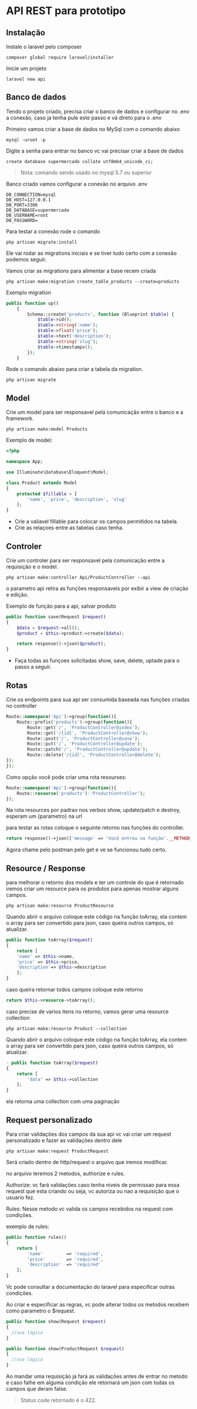 # API REST para prototipo

## Instalação

Instale o laravel pelo composer

```CMD
composer global require laravel/installer
```

Inicie um projeto

```CMD
laravel new api
```

## Banco de dados

Tendo o projeto criado, precisa criar o banco de dados e configurar no .env a conexão, caso ja tenha pule este passo e vá direto para o .env

Primeiro vamos criar a base de dados no MySql com o comando abaixo

```CMD
mysql -uroot -p
```

Digite a senha para entrar no banco vc vai precisar criar a base de dados

```CMD
create database supermercado collate utf8mb4_unicode_ci;
```

> Nota: comando sendo usado no mysql 5.7 ou superior

Banco criado vamos configurar a conexão no arquivo .env

    DB_CONNECTION=mysql
    DB_HOST=127.0.0.1
    DB_PORT=3306
    DB_DATABASE=supermercado
    DB_USERNAME=root
    DB_PASSWORD=

Para testar a conexão rode o comando

```CMD
php artisan migrate:install
```

Ele vai rodar as migrations iniciais e se tiver tudo certo com a conexão podemos seguir.

Vamos criar as migrations para alimentar a base recem criada

```CMD
php artisan make:migration create_table_products --create=products
```

Exemplo migration

```PHP
public function up()
    {
        Schema::create('products', function (Blueprint $table) {
            $table->id();
            $table->string('name');
            $table->float('price');
            $table->text('description');
            $table->string('slug');
            $table->timestamps();
        });
    }
```

Rode o comando abaixo para criar a tabela da migration.

```CMD
php artisan migrate
```

## Model

Crie um model para ser responsavel pela comunicação entre o banco e a framework.

```CMD
php artisan make:model Products
```

Exemplo de model:

```PHP
<?php

namespace App;

use Illuminate\Database\Eloquent\Model;

class Product extends Model
{
    protected $fillable = [
		'name', 'price', 'description', 'slug'
    ];
}
```

- Crie a valiavel fillable para colocar os campos permitidos na tabela.
- Crie as relaçoes entre as tabelas caso tenha.

## Controler

Crie um controler para ser responsavel pela comunicação entre a requisição e o model.

```CMD
php artisan make:controller Api/ProductController --api
```

o parametro api retira as funções responsaveis por exibir a view de criação e edição.

Exemplo de função para a api, salvar produto

```PHP
public function save(Request $request)
{
    $data = $request->all();
    $product = $this->product->create($data);

    return response()->json($product);
}
```

- Faça todas as funçoes solicitadas show, save, delete, uptade para o passo a seguir.

## Rotas

Crie os endpoints para sua api ser consumida baseada nas funções criadas no controller

```PHP
Route::namespace('Api')->group(function(){
	Route::prefix('products')->group(function(){
		Route::get('/', 'ProductController@index');
		Route::get('/{id}', 'ProductController@show');
		Route::post('/', 'ProductController@save');
		Route::put('/', 'ProductController@update');
		Route::patch('/', 'ProductController@update');
		Route::delete('/{id}', 'ProductController@delete');
});
});
```

Como opção você pode criar uma rota resourses:

```PHP
Route::namespace('Api')->group(function(){
	Route::resource('products')-'ProductController');
});
```

Na rota resources por padrao nos verbos show, update/patch e destroy, esperam um {parametro} na url

para testar as rotas coloque o seguinte retorno nas funções do controller.

```PHP
return response()->json(['message' => 'Você entrou na função'.__METHOD__]);
```

Agora chame pelo postman pelo get e ve se funcionou tudo certo.

## Resource / Response

para melhorar o retorno dos models e ter um controle do que é retornado iremos criar um 
resource para os produtos para apenas mostrar alguns campos.

```CMD
php artisan make:resource ProductResource
```

Quando abrir o arquivo coloque este código na função toArray, ela contem o array para ser 
convertido para json, caso queira outros campos, só atualizar.

```PHP
public function toArray($request)
{
    return [
	'name' => $this->name,
	'price' => $this->price,
	'description'=> $this->description
    ];
}
```

caso queira retornar todos campos coloque este retorno

```PHP
return $this->resource->toArray();
```

caso precise de varios itens no retorno, vamos gerar uma resource collection

```CMD
php artisan make:resource Product --collection
```

Quando abrir o arquivo coloque este código na função toArray, ela contem o array para ser 
convertido para json, caso queira outros campos, só atualizar.

```PHP
- public function toArray($request)
{
	return [
		'data' => $this->collection
	];
}
```

ela retorna uma collection com uma paginação

## Request personalizado

Para criar validações dos campos da sua api vc vai criar um request personalizado e fazer as validações dentro dele

```CMD
php artisan make:request ProductRequest
```

Será criado dentro de http/request o arquivo que iremos modificar.

no arquivo teremos 2 metodos, authorize e rules.

Authorize: vc fará validações caso tenha niveis de permissao para essa request que esta criando ou seja, vc autoriza ou nao a requisição que o usuario fez.

Rules: Nesse metodo vc valida os campos recebidos na request com condições.

exemplo de rules:

```PHP
public function rules()
{
    return [
	    'name'         => 'required',
	    'price'        => 'required',
	    'description'  => 'required'
    ];
}
```

Vc pode consultar a documentação do laravel para especificar outras condições.

Ao criar e especificar as regras, vc pode alterar todos os metodos recebem como parametro o $request.

```PHP
public function show(Request $request)
{
  //sua lógica
}
```

```PHP
public function show(ProductRequest $request)
{
  //sua lógica
}
```

Ao mandar uma requisição ja fará as validações antes de entrar no metodo e caso falhe em alguma condição ele retornará um json com todas os campos que deram false.

> Status code retornado é o 422.
